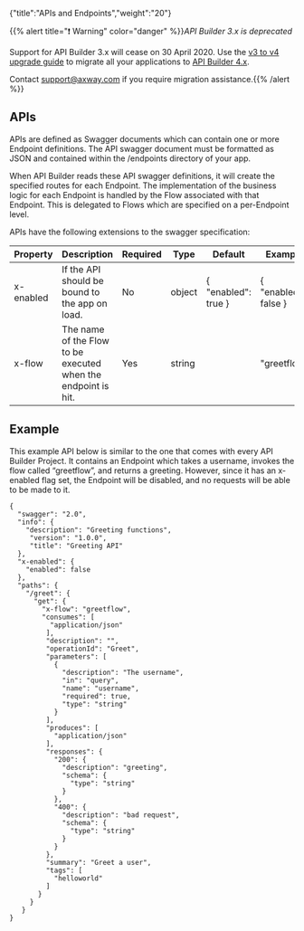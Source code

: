 {"title":"APIs and Endpoints","weight":"20"}

{{% alert title="❗️ Warning" color="danger" %}}*API Builder 3.x is deprecated*

Support for API Builder 3.x will cease on 30 April 2020. Use the [v3 to v4 upgrade guide](https://docs.axway.com/bundle/API_Builder_4x_allOS_en/page/api_builder_v3_to_v4_upgrade_guide.html) to migrate all your applications to [API Builder 4.x](https://docs.axway.com/bundle/API_Builder_4x_allOS_en/page/api_builder_getting_started_guide.html).

Contact [support@axway.com](mailto:support@axway.com) if you require migration assistance.{{% /alert %}}

## APIs

APIs are defined as Swagger documents which can contain one or more Endpoint definitions. The API swagger document must be formatted as JSON and contained within the /endpoints directory of your app.

When API Builder reads these API swagger definitions, it will create the specified routes for each Endpoint. The implementation of the business logic for each Endpoint is handled by the Flow associated with that Endpoint. This is delegated to Flows which are specified on a per-Endpoint level.

APIs have the following extensions to the swagger specification:

| Property | Description | Required | Type | Default | Example |
| --- | --- | --- | --- | --- | --- |
| x-enabled | If the API should be bound to the app on load. | No | object | { "enabled": true } | { "enabled": false } |
| x-flow | The name of the Flow to be executed when the endpoint is hit. | Yes | string |  | "greetflow" |

## Example

This example API below is similar to the one that comes with every API Builder Project. It contains an Endpoint which takes a username, invokes the flow called “greetflow”, and returns a greeting. However, since it has an x-enabled flag set, the Endpoint will be disabled, and no requests will be able to be made to it.

```
{
  "swagger": "2.0",
  "info": {
    "description": "Greeting functions",
     "version": "1.0.0",
     "title": "Greeting API"
  },
  "x-enabled": {
    "enabled": false
  },
  "paths": {
    "/greet": {
      "get": {
        "x-flow": "greetflow",
        "consumes": [
          "application/json"
         ],
         "description": "",
         "operationId": "Greet",
         "parameters": [
           {
             "description": "The username",
             "in": "query",
             "name": "username",
             "required": true,
             "type": "string"
           }
         ],
         "produces": [
           "application/json"
         ],
         "responses": {
           "200": {
             "description": "greeting",
             "schema": {
               "type": "string"
             }
           },
           "400": {
             "description": "bad request",
             "schema": {
               "type": "string"
             }
           }
         },
         "summary": "Greet a user",
         "tags": [
           "helloworld"
         ]
       }
     }
   }
}
```
